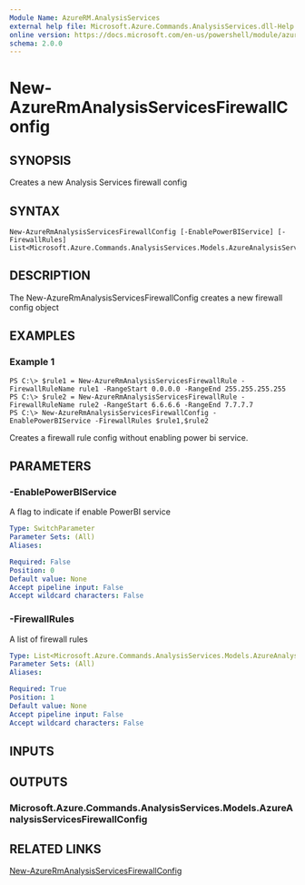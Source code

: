 ```yaml
---
Module Name: AzureRM.AnalysisServices
external help file: Microsoft.Azure.Commands.AnalysisServices.dll-Help.xml
online version: https://docs.microsoft.com/en-us/powershell/module/azurerm.analysisservices/new-azurermanalysisservicesfirewallconfig
schema: 2.0.0
---
```


# New-AzureRmAnalysisServicesFirewallConfig

## SYNOPSIS
Creates a new Analysis Services firewall config 

## SYNTAX

```
New-AzureRmAnalysisServicesFirewallConfig [-EnablePowerBIService] [-FirewallRules] List<Microsoft.Azure.Commands.AnalysisServices.Models.AzureAnalysisServicesFirewallRule> 
```

## DESCRIPTION
The New-AzureRmAnalysisServicesFirewallConfig creates a new firewall config object

## EXAMPLES

### Example 1
```
PS C:\> $rule1 = New-AzureRmAnalysisServicesFirewallRule -FirewallRuleName rule1 -RangeStart 0.0.0.0 -RangeEnd 255.255.255.255
PS C:\> $rule2 = New-AzureRmAnalysisServicesFirewallRule -FirewallRuleName rule2 -RangeStart 6.6.6.6 -RangeEnd 7.7.7.7
PS C:\> New-AzureRmAnalysisServicesFirewallConfig -EnablePowerBIService -FirewallRules $rule1,$rule2
```

Creates a firewall rule config without enabling power bi service.

## PARAMETERS

### -EnablePowerBIService
A flag to indicate if enable PowerBI service

```yaml
Type: SwitchParameter
Parameter Sets: (All)
Aliases: 

Required: False
Position: 0
Default value: None
Accept pipeline input: False
Accept wildcard characters: False
```

### -FirewallRules
A list of firewall rules

```yaml
Type: List<Microsoft.Azure.Commands.AnalysisServices.Models.AzureAnalysisServicesFirewallRule>
Parameter Sets: (All)
Aliases: 

Required: True
Position: 1
Default value: None
Accept pipeline input: False
Accept wildcard characters: False
```

## INPUTS

## OUTPUTS

### Microsoft.Azure.Commands.AnalysisServices.Models.AzureAnalysisServicesFirewallConfig

## RELATED LINKS

[New-AzureRmAnalysisServicesFirewallConfig](./New-AzureRmAnalysisServicesFirewallConfig.md)